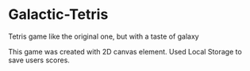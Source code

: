 # Galactic-Tetris
Tetris game like the original one, but with a taste of galaxy

This game was created with 2D canvas element.
Used Local Storage to save users scores.
